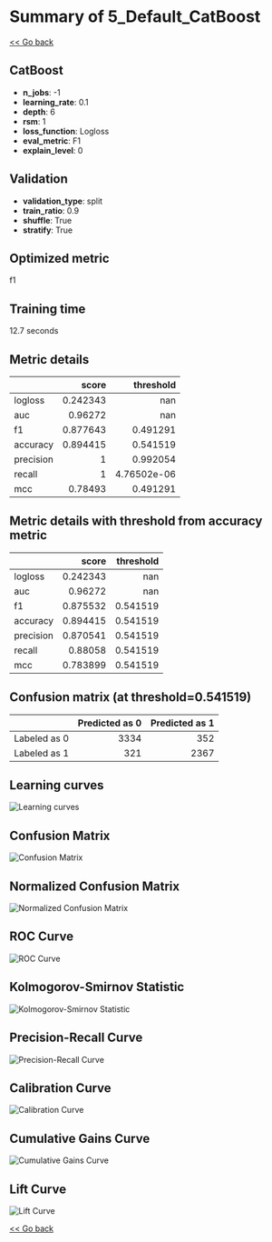 # Summary of 5_Default_CatBoost

[<< Go back](../README.md)


## CatBoost
- **n_jobs**: -1
- **learning_rate**: 0.1
- **depth**: 6
- **rsm**: 1
- **loss_function**: Logloss
- **eval_metric**: F1
- **explain_level**: 0

## Validation
 - **validation_type**: split
 - **train_ratio**: 0.9
 - **shuffle**: True
 - **stratify**: True

## Optimized metric
f1

## Training time

12.7 seconds

## Metric details
|           |    score |     threshold |
|:----------|---------:|--------------:|
| logloss   | 0.242343 | nan           |
| auc       | 0.96272  | nan           |
| f1        | 0.877643 |   0.491291    |
| accuracy  | 0.894415 |   0.541519    |
| precision | 1        |   0.992054    |
| recall    | 1        |   4.76502e-06 |
| mcc       | 0.78493  |   0.491291    |


## Metric details with threshold from accuracy metric
|           |    score |   threshold |
|:----------|---------:|------------:|
| logloss   | 0.242343 |  nan        |
| auc       | 0.96272  |  nan        |
| f1        | 0.875532 |    0.541519 |
| accuracy  | 0.894415 |    0.541519 |
| precision | 0.870541 |    0.541519 |
| recall    | 0.88058  |    0.541519 |
| mcc       | 0.783899 |    0.541519 |


## Confusion matrix (at threshold=0.541519)
|              |   Predicted as 0 |   Predicted as 1 |
|:-------------|-----------------:|-----------------:|
| Labeled as 0 |             3334 |              352 |
| Labeled as 1 |              321 |             2367 |

## Learning curves
![Learning curves](learning_curves.png)
## Confusion Matrix

![Confusion Matrix](confusion_matrix.png)


## Normalized Confusion Matrix

![Normalized Confusion Matrix](confusion_matrix_normalized.png)


## ROC Curve

![ROC Curve](roc_curve.png)


## Kolmogorov-Smirnov Statistic

![Kolmogorov-Smirnov Statistic](ks_statistic.png)


## Precision-Recall Curve

![Precision-Recall Curve](precision_recall_curve.png)


## Calibration Curve

![Calibration Curve](calibration_curve_curve.png)


## Cumulative Gains Curve

![Cumulative Gains Curve](cumulative_gains_curve.png)


## Lift Curve

![Lift Curve](lift_curve.png)



[<< Go back](../README.md)
